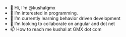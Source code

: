 - 👋 Hi, I’m @kushalgmx
- 👀 I’m interested in programming.
- 🌱 I’m currently learning behavior driven development
- 💞️ I’m looking to collaborate on angular and dot net
- 📫 How to reach me kushal at GMX dot com

<!---
kushalgmx/kushalgmx is a ✨ special ✨ repository because its `README.md` (this file) appears on your GitHub profile.
You can click the Preview link to take a look at your changes.
--->
